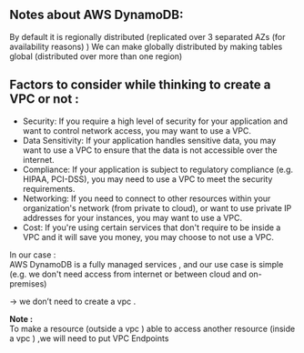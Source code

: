 ## Notes about AWS DynamoDB:

By default it is regionally distributed (replicated over 3 separated AZs (for availability reasons) ) 
We can make globally distributed by making tables global (distributed over more than one region)

## Factors to consider while thinking to create a VPC or not :
* Security: If you require a high level of security for your application and want to control network access, you may want to use a VPC.
* Data Sensitivity: If your application handles sensitive data, you may want to use a VPC to ensure that the data is not accessible over the internet.
* Compliance: If your application is subject to regulatory compliance (e.g. HIPAA, PCI-DSS), you may need to use a VPC to meet the security requirements.
* Networking: If you need to connect to other resources within your organization's network (from private to cloud), or want to use private IP addresses for your instances, you may want to use a VPC.
* Cost: If you're using certain services that don't require to be inside a VPC and it will save you money, you may choose to not use a VPC.

In our case :  
AWS DynamoDB is a fully managed services , and our use case is simple (e.g. we don't need access from internet or between cloud and on-premises)

&rarr; we don’t need to create a vpc . 

**Note :**  
To make a resource (outside a vpc ) able to access another resource (inside a vpc ) ,we will need to put VPC Endpoints
